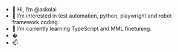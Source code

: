 - 👋 Hi, I’m @askolai
- 👀 I’m interested in test automation, python, playwright and robot framework coding.
- 🌱 I’m currently learning TypeScript and MML finetuning.
- �
- 📫 

<!---
askolai/askolai is a ✨ special ✨ repository because its `README.md` (this file) appears on your GitHub profile.
You can click the Preview link to take a look at your changes.
--->
